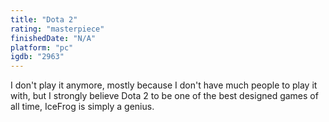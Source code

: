 ```yaml
---
title: "Dota 2"
rating: "masterpiece"
finishedDate: "N/A"
platform: "pc"
igdb: "2963"
---
```


I don't play it anymore, mostly because I don't have much people to play it with, but I strongly believe Dota 2 to be one of the best designed games of all time, IceFrog is simply a genius.
